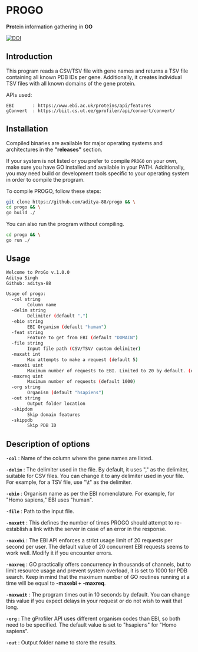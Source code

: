 # PROGO #
**Pro**tein information gathering in **GO**

[![DOI](https://zenodo.org/badge/643845560.svg)](https://zenodo.org/doi/10.5281/zenodo.13736314)

## Introduction ##

This program reads a CSV/TSV file with gene names and returns a TSV file containing all known PDB IDs per gene. Additionally, it creates individual TSV files with all known domains of the gene protein.

APIs used:

```text
EBI       : https://www.ebi.ac.uk/proteins/api/features
gConvert  : https://biit.cs.ut.ee/gprofiler/api/convert/convert/
```

## Installation ##

Compiled binaries are available for major operating systems and architectures in the **"releases"** section.

If your system is not listed or you prefer to compile `PROGO` on your own, make sure you have GO installed and available in your PATH. Additionally, you may need build or development tools specific to your operating system in order to compile the program.

To compile PROGO, follow these steps: 

```bash
git clone https://github.com/aditya-88/progo && \
cd progo && \
go build ./
```
You can also run the program without compiling.

```bash
cd progo && \
go run ./
```

## Usage ##

```bash
Welcome to ProGo v.1.0.0
Aditya Singh
Github: aditya-88

Usage of progo:
  -col string
    	Column name
  -delim string
    	Delimiter (default ",")
  -ebio string
    	EBI Organism (default "human")
  -feat string
    	Feature to get from EBI (default "DOMAIN")
  -file string
    	Input file path (CSV/TSV/ custom delimiter)
  -maxatt int
    	Max attempts to make a request (default 5)
  -maxebi uint
    	Maximum number of requests to EBI. Limited to 20 by default. (default 20)
  -maxreq uint
    	Maximum number of requests (default 1000)
  -org string
    	Organism (default "hsapiens")
  -out string
    	Output folder location
  -skipdom
    	Skip domain features
  -skippdb
    	Skip PDB ID
```

## Description of options ##

**`-col`**      : Name of the column where the gene names are listed.

**`-delim`**    : The delimiter used in the file. By default, it uses "," as the delimiter, suitable for CSV files. You can change it to any delimiter used in your file. For example, for a TSV file, use "\t" as the delimiter.

**`-ebio`**     : Organism name as per the EBI nomenclature. For example, for "Homo sapiens," EBI uses "human".

**`-file`**     : Path to the input file.

**`-maxatt`**   : This defines the number of times PROGO should attempt to re-establish a link with the server in case of an error in the response.

**`-maxebi`**   : The EBI API enforces a strict usage limit of 20 requests per second per user. The default value of 20 concurrent EBI requests seems to work well. Modify it if you encounter errors.

**`-maxreq`**   : GO practically offers concurrency in thousands of channels, but to limit resource usage and prevent system overload, it is set to 1000 for PDB search. Keep in mind that the maximum number of GO routines running at a time will be equal to **-maxebi + -maxreq**.

**`-maxwait`**  : The program times out in 10 seconds by default. You can change this value if you expect delays in your request or do not wish to wait that long.

**`-org`**      : The gProfiler API uses different organism codes than EBI, so both need to be specified. The default value is set to "hsapiens" for "Homo sapiens".

**`-out`**      : Output folder name to store the results.
